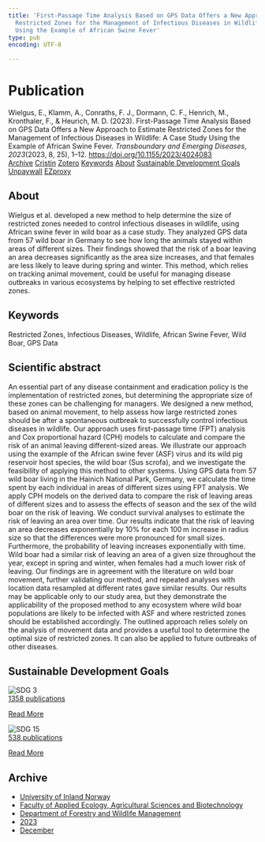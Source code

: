 ```yaml
---
title: 'First-Passage Time Analysis Based on GPS Data Offers a New Approach to Estimate
  Restricted Zones for the Management of Infectious Diseases in Wildlife: A Case Study
  Using the Example of African Swine Fever'
type: pub
encoding: UTF-8

---
```

<h1>Publication</h1>
<article id="csl-bib-container-KH3YWTBM" class="csl-bib-container">
  <div class="csl-bib-body"> <div class="csl-entry">Wielgus, E., Klamm, A., Conraths, F. J., Dormann, C. F., Henrich, M., Kronthaler, F., &#38; Heurich, M. D. (2023). First-Passage Time Analysis Based on GPS Data Offers a New Approach to Estimate Restricted Zones for the Management of Infectious Diseases in Wildlife: A Case Study Using the Example of African Swine Fever. <i>Transboundary and Emerging Diseases</i>, <i>2023</i>(2023, 8, 25), 1–12. <a href="https://doi.org/10.1155/2023/4024083">https://doi.org/10.1155/2023/4024083</a></div> </div>
  <div class="csl-bib-buttons">
    <a href="#taxonomy-article-KH3YWTBM" alt="archive" class="csl-bib-button">Archive</a>
    <a href="https://app.cristin.no/results/show.jsf?id=2215578" alt="Cristin" class="csl-bib-button">Cristin</a>
    <a href="http://zotero.org/groups/5881554/items/KH3YWTBM" alt="Zotero" class="csl-bib-button">Zotero</a>
    <a href="#keywords-article-KH3YWTBM" alt="keywords" class="csl-bib-button">Keywords</a>
    <a href="#about-article-KH3YWTBM" alt="about_pub" class="csl-bib-button">About</a>
    <a href="#sdg-article-KH3YWTBM" alt="sdg" class="csl-bib-button">Sustainable Development Goals</a>
    <a href="https://downloads.hindawi.com/journals/tbed/2023/4024083.pdf" alt="Unpaywall" class="csl-bib-button">Unpaywall</a>
    <a href="https://downloads.hindawi.com/journals/tbed/2023/4024083.pdf" alt="EZproxy" class="csl-bib-button">EZproxy</a>
  </div>
  <div id="csl-bib-meta-container-KH3YWTBM"></div>
</article>
<div id="csl-bib-meta-KH3YWTBM" class="csl-bib-meta">
  <article id="about-article-KH3YWTBM" class="about_pub-article">
    <h1>About</h1>
    Wielgus et al. developed a new method to help determine the size of restricted zones needed to control infectious diseases in wildlife, using African swine fever in wild boar as a case study. They analyzed GPS data from 57 wild boar in Germany to see how long the animals stayed within areas of different sizes. Their findings showed that the risk of a boar leaving an area decreases significantly as the area size increases, and that females are less likely to leave during spring and winter. This method, which relies on tracking animal movement, could be useful for managing disease outbreaks in various ecosystems by helping to set effective restricted zones.
  </article>
  <article id="keywords-article-KH3YWTBM" class="keywords-article">
    <h1>Keywords</h1>
    Restricted Zones, Infectious Diseases, Wildlife, African Swine Fever, Wild Boar, GPS Data
  </article>
  <article id="abstract-article-KH3YWTBM" class="abstract-article">
    <h1>Scientific abstract</h1>
    An essential part of any disease containment and eradication policy is the implementation of restricted zones, but determining the appropriate size of these zones can be challenging for managers. We designed a new method, based on animal movement, to help assess how large restricted zones should be after a spontaneous outbreak to successfully control infectious diseases in wildlife. Our approach uses first-passage time (FPT) analysis and Cox proportional hazard (CPH) models to calculate and compare the risk of an animal leaving different-sized areas. We illustrate our approach using the example of the African swine fever (ASF) virus and its wild pig reservoir host species, the wild boar (Sus scrofa), and we investigate the feasibility of applying this method to other systems. Using GPS data from 57 wild boar living in the Hainich National Park, Germany, we calculate the time spent by each individual in areas of different sizes using FPT analysis. We apply CPH models on the derived data to compare the risk of leaving areas of different sizes and to assess the effects of season and the sex of the wild boar on the risk of leaving. We conduct survival analyses to estimate the risk of leaving an area over time. Our results indicate that the risk of leaving an area decreases exponentially by 10% for each 100 m increase in radius size so that the differences were more pronounced for small sizes. Furthermore, the probability of leaving increases exponentially with time. Wild boar had a similar risk of leaving an area of a given size throughout the year, except in spring and winter, when females had a much lower risk of leaving. Our findings are in agreement with the literature on wild boar movement, further validating our method, and repeated analyses with location data resampled at different rates gave similar results. Our results may be applicable only to our study area, but they demonstrate the applicability of the proposed method to any ecosystem where wild boar populations are likely to be infected with ASF and where restricted zones should be established accordingly. The outlined approach relies solely on the analysis of movement data and provides a useful tool to determine the optimal size of restricted zones. It can also be applied to future outbreaks of other diseases.
  </article>
  <article id="sdg-article-KH3YWTBM" class="sdg-article">
    <h1>Sustainable Development Goals</h1>
    <div class="sdg-container"><div id="sdg3" class="sdg">
        <img src="{{< params subfolder >}}images/sdg/sdg03_en.png" class="image" alt="SDG 3">
        <div class="sdg-overlay">
          <a href="/en/archive/?key=?sdg=3#archive" class="sdg-publication-count"><span>1358</span> publications</a>
          <p><a href="https://sdgs.un.org/goals/goal3" class="sdg-read-more">Read More</a></p>
        </div>
      </div> <div id="sdg15" class="sdg">
        <img src="{{< params subfolder >}}images/sdg/sdg15_en.png" class="image" alt="SDG 15">
        <div class="sdg-overlay">
          <a href="/en/archive/?key=?sdg=15#archive" class="sdg-publication-count"><span>538</span> publications</a>
          <p><a href="https://sdgs.un.org/goals/goal15" class="sdg-read-more">Read More</a></p>
        </div>
      </div></div>
  </article>
  <article id="taxonomy-article-KH3YWTBM" class="taxonomy-article">
    <h1>Archive</h1>
    <ul>
      <li>
        <a href="/en/archive/?key=3DCRN523">University of Inland Norway</a>
      </li>
      <li>
        <a href="/en/archive/?key=T77LXH6D">Faculty of Applied Ecology, Agricultural Sciences and Biotechnology</a>
      </li>
      <li>
        <a href="/en/archive/?key=7TRARPE3">Department of Forestry and Wildlife Management</a>
      </li>
      <li>
        <a href="/en/archive/?key=WXLLSUEU">2023</a>
      </li>
      <li>
        <a href="/en/archive/?key=RPK3CPQG">December</a>
      </li>
    </ul>
  </article>
</div>
